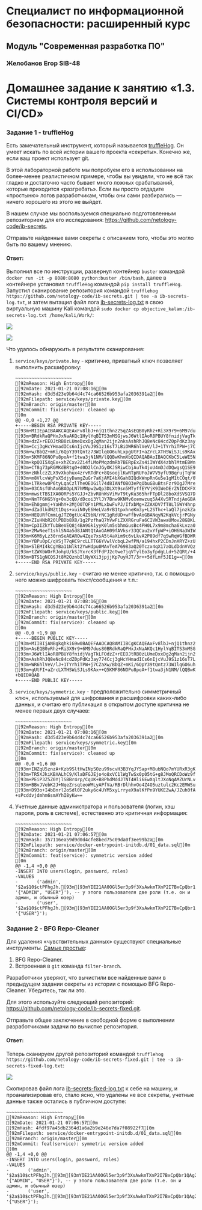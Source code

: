 # Специалист по информационной безопасности: расширенный курс
## Модуль "Современная разработка ПО"
### Желобанов Егор SIB-48

# Домашнее задание к занятию «1.3. Системы контроля версий и CI/CD»

### Задание 1 - truffleHog

Есть замечательный инструмент, который называется [truffleHog](https://github.com/dxa4481/truffleHog). Он умеет искать по всей истории вашего проекта «секреты». Конечно же, если ваш проект использует git.

В этой лабораторной работе мы попробуем его в использовании на более-менее реалистичном примере, чтобы вы увидели, что не всё так гладко и достаточно часто бывает много ложных срабатываний, 
которые приходится «разгребать». Если вы просто отдадите «простыню» логов разработчикам, чтобы они сами разбирались — ничего хорошего из этого не выйдет.

В нашем случае мы воспользуемся специально подготовленным репозиторием для его исследования: https://github.com/netology-code/ib-secrets.

Отправьте найденные вами секреты с описанием того, чтобы это могло быть по вашему мнению.

#### Ответ:

Выполнил все по инструкции, развернул контейнер `buster` командой `docker run -it -p 8080:8080 python:buster /bin/bash`, 
далее в контейнере установил `truffleHog` командой `pip install truffleHog`. Запустил сканирование репозитория командой
`trufflehog https://github.com/netology-code/ib-secrets.git | tee -a ib-secrets-log.txt`, и затем вытащил файл лога 
[ib-secrets-log.txt](assets/ib-secrets-log.txt) в свою виртуальную машину Kali командой `sudo docker cp objective_kalam:/ib-secrets-log.txt /home/kali/Work/`:

![](assets/1_scan.jpg)

![](assets/2_copy_log.jpg)

Что удалось обнаружить в результате сканирования:

1. `service/keys/private.key` - критично, приватный ключ позволяет выполнить расшифровку:
    
    ```text
    ~~~~~~~~~~~~~~~~~~~~~
    [92mReason: High Entropy[0m
    [92mDate: 2021-01-21 07:08:16[0m
    [92mHash: d3d5d23e9b64d4c74ca66526b953afa2036391a2[0m
    [92mFilepath: service/keys/private.key[0m
    [92mBranch: origin/master[0m
    [92mCommit: fix(service): cleaned up
    [0m
    @@ -0,0 +1,27 @@
    +-----BEGIN RSA PRIVATE KEY-----
    [93m+MIIEpAIBAAKCAQEAxFv8lbJ+njQ1thnz25qZAsEQB0yRhz+Ri3X9r9+6M97dus80[0m
    [93m+BRdkRaQPHxJxNaAKQc1HylYqBITS3mMSGjwsJ6WtlIAoR8PBUY8fnidjVagTkLFO[0m
    [93m+dzZ+rEEOJtRB0zLUmeDxxDg2qMan2ijn2nksAshRhJQ8eNc84cdZ0pPdKz3ay774[0m
    [93m+Ccj3gHcYHmadICs6nIjcVuJ9S1z16sT7LBiOWR6hlVeV/lJ+1TYrhiTPW+j7CZaX[0m
    [93m+w/BbQZ+mKi/6QpY39tQntz73WIlqGO6uhLxpgUtFI+aZrcLXTHSWiSJLs9KAx++Q[0m
    [93m+5KMF86NOPu8poA+f1twa3jN1NM/lQQBwKhmXbQIDAQABAoIBAQCKbC5LeWE5NaUH[0m
    [93m+kpQOI5XqEx+xhZCxv2Zi4fLMoPMqzdmRb7BERpExZs4iIWYdX4zbhlMtmEBWnyvo[0m
    [93m+Cf8g73pRGMKdBRtgO+d0D2lCnJGyOKJSRiwCbjAuTk4joU4mDJdDQwgsQ1SE9kYt[0m
    [93m+zNhlczZLX9vXkohux4zrvRTdFc+8QsoojlKwRTpRUFoJW7V5yfU9BqrujTqhWdDm[0m
    [93m+m8VlcvWgPsX5djyDamgZuGr7aKjAMI4bXGahBIQdkWnpRnGu5e1gM1tCOqt/0WiR[0m
    [93m+iTRkew0P6tyLqaCzlTheOEOGil74d8IANfOBO3ePqObuGBuBtsFzr9OgJ7MreXH0[0m
    [93m+03CAsfUhAoGBAOpLN7hMNpw2wQp3DLXt9sn5MTyffEYVjK9IWeDErZNIDCKFXgwD[0m
    [93m+mwstTBSIXA0ORPs5YGJJ+ZbvRUnWsViMvT9tyKu365hrFTpDl28boXdSVSQ7D3ig[0m
    [93m+NmTF6HG5Yg+0v3cQD/dDcoi3YlJY7Bnw9KNMv6xemwzuq5A4Xv5RTndjAoGBANaN[0m
    [93m+Eh0gmmj+YaHhY+2MjO0TQFn1PMLxbwFvPJ/IfxbMg+ZZAXDV7fT8LlSWY4hnp44W[0m
    [93m+dZadlkdNZt1Dqs+xuiN0yE6HeLVa9rB1tpxhneKm3y+L2SThc+laQl7jnzkZaa//[0m
    [93m+HEQURfCmmLgJTZ0gtUc4Z9bN/rNC1gRdUD+wFfbvAoGBANqyN2KqkVcjrPGNyqmP[0m
    [93m+ZIuHNbR20lPBDb8X8/1g2PzfhaQ7hVwFiZXXRGruFa6CIVW3awaUMov28GBKLOSR[0m
    [93m+Cp3IZkYTubBeVEQ8j4BA9GkiyyK0lm5sbhmGusBc4PH0L7x9m8mcha6kLvza0Bgu[0m
    [93m+2MwNeeT1shlSN4a5d8JANtQtAoGAH09fAVksr33QCau2xYfpWP+iOH6Na3WIWZE+[0m
    [93m+K6M6yLz30rnSeAEAROw4Zqe7xsA5t4aXim9c6vLkvA2P89df7qSwRqWGfBDWR1Im[0m
    [93m+YBPu0pC/qVSjT7qHC9rcLLTTG6YVwlVcbqL2wfPN/a194hxP2CDnJnXRYZ+zU9e6[0m
    [93m+SlEMI4kCgYBa11Nlkt2YwHdpu0MAvTeA76983aQ20Tczx4qX17aOLdDdnVVQzoqr[0m
    [93m+tZWXbWOrRJohpU/kSJYxrcK3fFdPJ2ctwe7jqVTylEo3yfpdgLLd+5ZQRt/+4kt6[0m
    [93m+BTS1gNCQSJt8M2QznbIlNyWXi3jpjjKp7uyHJT/3r++5dfLmf5JE1g==[0m
    +-----END RSA PRIVATE KEY-----
    ```

2. `service/keys/public.key` - считаю не менее критично, т.к. с помощью него можно шифровать текст/сообщения и т.п.:

    ```text
    ~~~~~~~~~~~~~~~~~~~~~
    [92mReason: High Entropy[0m
    [92mDate: 2021-01-21 07:08:16[0m
    [92mHash: d3d5d23e9b64d4c74ca66526b953afa2036391a2[0m
    [92mFilepath: service/keys/public.key[0m
    [92mBranch: origin/master[0m
    [92mCommit: fix(service): cleaned up
    [0m
    @@ -0,0 +1,9 @@
    +-----BEGIN PUBLIC KEY-----
    [93m+MIIBIjANBgkqhkiG9w0BAQEFAAOCAQ8AMIIBCgKCAQEAxFv8lbJ+njQ1thnz25qZ[0m
    [93m+AsEQB0yRhz+Ri3X9r9+6M97dus80BRdkRaQPHxJxNaAKQc1HylYqBITS3mMSGjws[0m
    [93m+J6WtlIAoR8PBUY8fnidjVagTkLFOdzZ+rEEOJtRB0zLUmeDxxDg2qMan2ijn2nks[0m
    [93m+AshRhJQ8eNc84cdZ0pPdKz3ay774Ccj3gHcYHmadICs6nIjcVuJ9S1z16sT7LBiO[0m
    [93m+WR6hlVeV/lJ+1TYrhiTPW+j7CZaXw/BbQZ+mKi/6QpY39tQntz73WIlqGO6uhLxp[0m
    [93m+gUtFI+aZrcLXTHSWiSJLs9KAx++Q5KMF86NOPu8poA+f1twa3jN1NM/lQQBwKhmX[0m
    +bQIDAQAB
    +-----END PUBLIC KEY-----
    ```

3. `service/keys/symmetric.key` - предположительно симметричный ключ, используемый для шифрования и расшифровки каких-либо данных, и
    считаю его публикация в открытом доступе критична не менее первых двух случаев:

    ```text
    ~~~~~~~~~~~~~~~~~~~~~
    [92mReason: High Entropy[0m
    [92mDate: 2021-01-21 07:08:16[0m
    [92mHash: d3d5d23e9b64d4c74ca66526b953afa2036391a2[0m
    [92mFilepath: service/keys/symmetric.key[0m
    [92mBranch: origin/master[0m
    [92mCommit: fix(service): cleaned up
    [0m
    @@ -0,0 +1,6 @@
    [93m+INZqU5znzA+Kzb9SltHwINpSOzu99scvH3B3YqJYSap+M8ubNQo7mYURxR3gKbnv[0m
    [93m+TR5XJkiKBXALhC9/KlaDFGJEjo4o8xVC1lWgTwSx0p05tG+g8JMoQRCDoWz9f73+[0m
    [93m+PEiP3Z5Z0YjlSBBr4rp/CqUK+B8PhdMddJTNT4Hli6EwXqltJXoNqAMZUrNLvm6n[0m
    [93m+BBvJVebK2J+NqeZrsqteoWMLyAPfVa/RBrDlhhvOo4Z4O5uztulc2Kc2EMWSuquj[0m
    [93m+D93o+I4bBnrl2oSdl0F2uky6c4UYM5xyLrryeX9alKfPn9YUKEZwA/JZuh0fAyl8[0m
    +sPcddvjdmhm6smAYhI8yKw==
    ```

4. Учетные данные администратора и пользователя (логин, хэш пароля, роль в системе), естественно это критичная информация:

    ```text
    ~~~~~~~~~~~~~~~~~~~~~
    [92mReason: High Entropy[0m
    [92mDate: 2021-01-21 07:06:57[0m
    [92mHash: 357116ea59d9d0d4cfe8bed75c09da0f3ee99b2a[0m
    [92mFilepath: service/docker-entrypoint-initdb.d/01_data.sql[0m
    [92mBranch: origin/master[0m
    [92mCommit: feat(service): symmetric version added
    [0m
    @@ -1,4 +0,0 @@
    -INSERT INTO users(login, password, roles)
    -VALUES
    -       ('admin', '$2a$10$ctPFhgJh.[93m[93mYIE21AA0OGl5er3p9f3XsAwkmTXnP2I7BxCpQbr1QAg2[0m[0m', '{"ADMIN", "USER"}'), -- у этого пользователя две роли (т.е. он и админ, и обычный юзер)
    -       ('user', '$2a$10$ctPFhgJh.[93m[93mYIE21AA0OGl5er3p9f3XsAwkmTXnP2I7BxCpQbr1QAg2[0m[0m', '{"USER"}');
    ```

### Задание 2 - BFG Repo-Cleaner

Для удаления «чувствительных данных» существуют специальные инструменты. [Самые простые](https://docs.github.com/en/github/authenticating-to-github/removing-sensitive-data-from-a-repository):

  1. BFG Repo-Cleaner.
  2. Встроенная в `git` команда `filter-branch`.

Разработчики уверяют, что вычистили все найденные вами в предыдущем задании секреты из истории с помощью BFG Repo-Cleaner. Убедитесь, так ли это.

Для этого используйте следующий репозиторий: https://github.com/netology-code/ib-secrets-fixed.git.

Отправьте общее заключение в свободной форме о выполнении разработчиками задачи по вычистке репозитория.

#### Ответ:

Теперь сканируем другой репозиторий командой `trufflehog https://github.com/netology-code/ib-secrets-fixed.git | tee -a ib-secrets-fixed-log.txt`:

![](assets/3_scan_fixed.jpg)

Скопировав файл лога [ib-secrets-fixed-log.txt](assets/ib-secrets-fixed-log.txt) к себе на машину, и проанализировав его, 
стало ясно, что удалены не все секреты, учетные данные также остались в публичном доступе:

```text
~~~~~~~~~~~~~~~~~~~~~
[92mReason: High Entropy[0m
[92mDate: 2021-01-21 07:06:57[0m
[92mHash: 4fdf97a45db2364d1a6a2b9e246e7da7f08922f7[0m
[92mFilepath: service/docker-entrypoint-initdb.d/01_data.sql[0m
[92mBranch: origin/master[0m
[92mCommit: feat(service): symmetric version added
[0m
@@ -1,4 +0,0 @@
-INSERT INTO users(login, password, roles)
-VALUES
-       ('admin', '$2a$10$ctPFhgJh.[93m[93mYIE21AA0OGl5er3p9f3XsAwkmTXnP2I7BxCpQbr1QAg2[0m[0m', '{"ADMIN", "USER"}'), -- у этого пользователя две роли (т.е. он и админ, и обычный юзер)
-       ('user', '$2a$10$ctPFhgJh.[93m[93mYIE21AA0OGl5er3p9f3XsAwkmTXnP2I7BxCpQbr1QAg2[0m[0m', '{"USER"}');
```
